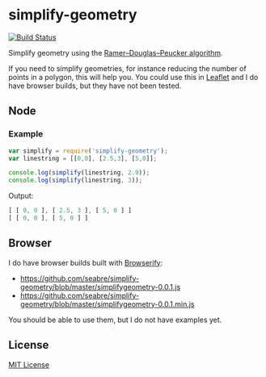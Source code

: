 # simplify-geometry
[![Build Status](https://travis-ci.org/seabre/simplify-geometry.png)](https://travis-ci.org/seabre/simplify-geometry)

Simplify geometry using the [Ramer–Douglas–Peucker algorithm](http://en.wikipedia.org/wiki/Ramer%E2%80%93Douglas%E2%80%93Peucker_algorithm).

If you need to simplify geometries, for instance reducing the number of points in a polygon, this will help you. You could use this in [Leaflet](https://github.com/Leaflet/Leaflet) and I do have browser builds, but they have not been tested.

## Node

### Example

```javascript
var simplify = require('simplify-geometry');
var linestring = [[0,0], [2.5,3], [5,0]];

console.log(simplify(linestring, 2.9));
console.log(simplify(linestring, 3));
```

Output:
```javascript
[ [ 0, 0 ], [ 2.5, 3 ], [ 5, 0 ] ]
[ [ 0, 0 ], [ 5, 0 ] ]
```

## Browser

I do have browser builds built with [Browserify](https://github.com/substack/node-browserify):

* https://github.com/seabre/simplify-geometry/blob/master/simplifygeometry-0.0.1.js
* https://github.com/seabre/simplify-geometry/blob/master/simplifygeometry-0.0.1.min.js

You should be able to use them, but I do not have examples yet.


## License
[MIT License](http://en.wikipedia.org/wiki/MIT_License)
